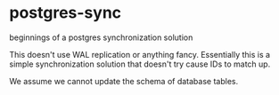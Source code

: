 # postgres-sync
beginnings of a postgres synchronization solution

This doesn't use WAL replication or anything fancy. Essentially this is a simple synchronization solution that doesn't try cause IDs to match up.

We assume we cannot update the schema of database tables.
